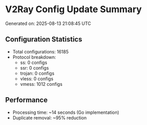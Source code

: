# V2Ray Config Update Summary
Generated on: 2025-08-13 21:08:45 UTC

## Configuration Statistics
- Total configurations: 16185
- Protocol breakdown:
  - ss: 0 configs
  - ssr: 0 configs
  - trojan: 0 configs
  - vless: 0 configs
  - vmess: 1012 configs

## Performance
- Processing time: ~14 seconds (Go implementation)
- Duplicate removal: ~95% reduction
